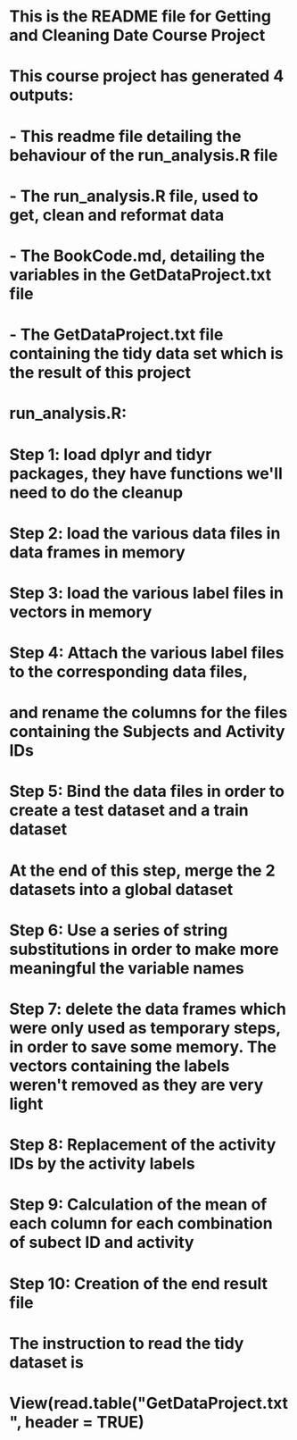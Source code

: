 # This is the  README file for Getting and Cleaning Date Course Project

# This course project has generated 4 outputs:
# - This readme file detailing the behaviour of the run_analysis.R file
# - The run_analysis.R file, used to get, clean and reformat data
# - The BookCode.md, detailing the variables in the GetDataProject.txt file
# - The GetDataProject.txt file containing the tidy data set which is the result of this project

# run_analysis.R:

# Step 1: load dplyr and tidyr packages, they have functions we'll need to do the cleanup

# Step 2: load the various data files in data frames in memory

# Step 3: load the various label files in vectors in memory

# Step 4: Attach the various label files to the corresponding data files,
#  and rename the columns for the files containing the Subjects and Activity IDs

# Step 5: Bind the data files in order to create a test dataset and a train dataset
# At the end of this step, merge the 2 datasets into a global dataset

# Step 6: Use a series of string substitutions in order to make more meaningful the variable names

# Step 7: delete the data frames which were only used as temporary steps, in order to save some memory. The vectors containing the labels weren't removed as they are very light

# Step 8: Replacement of the activity IDs by the activity labels

# Step 9: Calculation of the mean of each column for each combination of subect ID and activity

# Step 10: Creation of the end result file

# The instruction to read the tidy dataset is 
# View(read.table("GetDataProject.txt", header = TRUE)